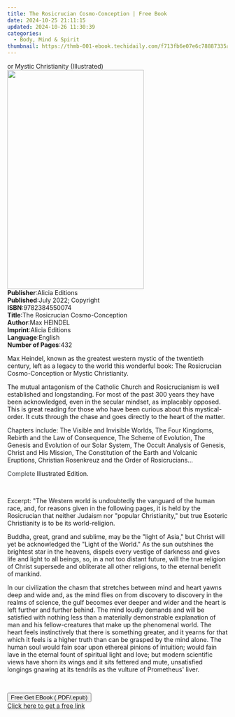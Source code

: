```yaml
---
title: The Rosicrucian Cosmo-Conception | Free Book
date: 2024-10-25 21:11:15
updated: 2024-10-26 11:30:39
categories:
  - Body, Mind & Spirit
thumbnail: https://thmb-001-ebook.techidaily.com/f713fb6e07e6c78887335a282aa6d0b96b0c30ebc87c3e230566b1c557eaabf4.jpg
---
```

<main id="book-container">
  <div class="flex flex-col">
    <div class="book-brief flex-1 py-6 px-4 sm:p-6 md:py-10 md:px-8">
      <!-- brief-->
      <div class="book-brief-main">or Mystic Christianity (Illustrated)</div>
    </div>
    <div
      class="book-meta-info flex-1 grid gap-4 col-start-1 col-end-3 row-start-1 sm:mb-6 sm:grid-cols-4 lg:gap-6 lg:col-start-2 lg:row-end-6 lg:row-span-6 lg:mb-0"
    >
      <div
        class="book-meta-info-left place-content-center mt-4 p-4 text-sm leading-6 col-start-2 col-span-2 dark:text-slate-400"
      >
        <img
          class="w-full h-500 object-cover rounded-lg sm:h-255 sm:col-span-2 lg:col-span-full"
          src="https://img-001-ebook.techidaily.com/7827ded812fd9053209bcaaa31f11865a53fdee9e90aa6d10bb1e30e4bebca51.jpg"
          alt=""
          width="312"
          height="500"
        />
      </div>
      <div
        class="book-meta-info-right mt-2 col-start-1 row-start-2 col-span-3 self-center"
      >
        <!-- meta data  -->
        <div class="flex flex-col px-4 md:px-8">
          <div class="flex-1">
            <strong>Publisher</strong>:<span class="px-2">Alicia Editions</span>
          </div>
          <div class="flex-1">
            <strong>Published</strong>:<span class="px-2"
              >July 2022; Copyright</span
            >
          </div>
          <div class="flex-1">
            <strong>ISBN</strong>:<span class="px-2">9782384550074</span>
          </div>
          <div class="flex-1">
            <strong>Title</strong>:<span class="px-2"
              >The Rosicrucian Cosmo-Conception</span
            >
          </div>
          <div class="flex-1">
            <strong>Author</strong>:<span class="px-2">Max HEINDEL</span>
          </div>
          <div class="flex-1">
            <strong>Imprint</strong>:<span class="px-2">Alicia Editions</span>
          </div>
          <div class="flex-1">
            <strong>Language</strong>:<span class="px-2">English</span>
          </div>
          <div class="flex-1">
            <strong>Number of Pages</strong>:<span class="px-2">432</span>
          </div>
        </div>
      </div>
    </div>
    <div class="book-description flex-1 py-6 px-4 sm:p-6 md:py-10 md:px-8">
      <div class="book-description-main">
        <div accordion-content="" id="description">
          <p class="ql-align-justify">
            Max Heindel, known as the greatest western mystic of the twentieth
            century, left as a legacy to the world this wonderful book: The
            Rosicrucian Cosmo-Conception or Mystic Christianity.&nbsp;
          </p>
          <p class="ql-align-justify">
            The mutual antagonism of the Catholic Church and Rosicrucianism is
            well established and longstanding. For most of the past 300 years
            they have been acknowledged, even in the secular mindset, as
            implacably opposed.
            <span style="color: rgb(14, 14, 14)"
              >This is great reading for those who have been curious about this
              mystical-order. It cuts through the chase and goes directly to the
              heart of the matter.&nbsp;</span
            >
          </p>
          <p class="ql-align-justify">
            Chapters include: The Visible and Invisible Worlds, The Four
            Kingdoms, Rebirth and the Law of Consequence, The Scheme of
            Evolution, The Genesis and Evolution of our Solar System, The Occult
            Analysis of Genesis, Christ and His Mission, The Constitution of the
            Earth and Volcanic Eruptions, Christian Rosenkreuz and the Order of
            Rosicrucians...
          </p>
          <p class="ql-align-justify">
            <span style="color: rgb(60, 64, 68)">Complete </span>Illustrated
            Edition.
          </p>
          <p class="ql-align-justify"><br /></p>
          <p class="ql-align-justify">
            Excerpt: "The Western world is undoubtedly the vanguard of the human
            race, and, for reasons given in the following pages, it is held by
            the Rosicrucian that neither Judaism nor "popular Christianity," but
            true Esoteric Christianity is to be its world-religion.
          </p>
          <p class="ql-align-justify">
            Buddha, great, grand and sublime, may be the "light of Asia," but
            Christ will yet be acknowledged the "Light of the World." As the sun
            outshines the brightest star in the heavens, dispels every vestige
            of darkness and gives life and light to all beings, so, in a not too
            distant future, will the true religion of Christ supersede and
            obliterate all other religions, to the eternal benefit of mankind.
          </p>
          <p class="ql-align-justify">
            In our civilization the chasm that stretches between mind and heart
            yawns deep and wide and, as the mind flies on from discovery to
            discovery in the realms of science, the gulf becomes ever deeper and
            wider and the heart is left further and further behind. The mind
            loudly demands and will be satisfied with nothing less than a
            materially demonstrable explanation of man and his fellow-creatures
            that make up the phenomenal world. The heart feels instinctively
            that there is something greater, and it yearns for that which it
            feels is a higher truth than can be grasped by the mind alone. The
            human soul would fain soar upon ethereal pinions of intuition; would
            fain lave in the eternal fount of spiritual light and love; but
            modern scientific views have shorn its wings and it sits fettered
            and mute, unsatisfied longings gnawing at its tendrils as the
            vulture of Prometheus' liver.&nbsp;
          </p>
          <p><br /></p>
        </div>
        <div class="accordion-fader"></div>
      </div>
    </div>
    <div class="book-excerpts flex-1 py-6 px-4 sm:p-6 md:py-10 md:px-8"></div>
    <div
      class="book-about-author flex-1 py-6 px-4 sm:p-6 md:py-10 md:px-8"
    ></div>
    <div class="book-free-get flex-1 py-6 px-4 sm:p-6 md:py-10 md:px-8">
      <button
        id="btn-free-get"
        class="bg-blue-500 hover:bg-blue-700 text-white font-bold py-2 px-4 rounded"
      >
        Free Get EBook (.PDF/.epub)
      </button>
      <div id="countdown-display" class="px-2 text-lg mt-2"></div>
      <a
        id="free-link"
        class="hidden bg-blue-500 hover:bg-blue-700 text-white font-bold py-2 px-4 rounded"
        href="https://www.ebooks.com/en-us/book/210642387/the-rosicrucian-cosmo-conception/max-heindel/"
        target="_blank"
        >Click here to get a free link</a
      >
    </div>
    <script>
      let countdownTime = 0;
      let countdownInterval = null;
      document
        .getElementById('btn-free-get')
        .addEventListener('click', startCountdown);
      function startCountdown() {
        countdownTime = new Date().getTime() + 60000 * 3;
        countdownInterval = setInterval(updateCountdown, 1000);
        document.getElementById('btn-free-get').disabled = true;
        document
          .getElementById('btn-free-get')
          .classList.add('bg-gray-500', 'cursor-not-allowed');
      }
      function updateCountdown() {
        let currentTime = new Date().getTime();
        let timeLeft = countdownTime - currentTime;
        let secondsLeft = Math.floor(timeLeft / 1000);
        document.getElementById('countdown-display').innerHTML =
          `Remaining time: ${secondsLeft} seconds.`;
        if (secondsLeft <= 0) {
          clearInterval(countdownInterval);
          document.getElementById('btn-free-get').classList.add('hidden');
          document.getElementById('free-link').classList.remove('hidden');
          document.getElementById('countdown-display').innerHTML = '';
        }
      }
    </script>
  </div>
</main>
